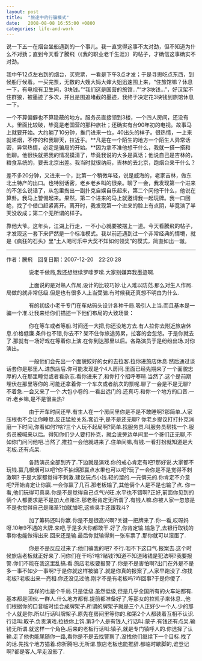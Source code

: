 ```yaml
---
layout: post
title:  "旅途中的行骗模式"
date:   2008-08-08 16:55:00 +0800
categories: life-and-work
---
```


说一下五一在烟台坐船遇到的一个事儿。我一直觉得这事不太对劲，但不知道为什么不对劲；直到今天看了騰飛（《我的职业老千生涯》）的帖子，才确信这事确实不对劲。

我中午12点左右到的烟台，买完票，一看是下午3点才发；于是寻思吃点东西，到候船厅候着。一买完票，无数的大嫂大妈大婶大姐迅速围上来，“住旅馆嘛？休息一下，有电视有卫生间，3块钱。”“我们这是国营的旅馆...”“才3块钱...”，好汉架不住群狼，被墨迹了多次，并且是围追堵截的墨迹，我终于决定花3块钱到旅馆休息一下。

一个不算偏僻也不算隐蔽的地方。服务员直接领到3楼，一个四人房间，还没有人。里面比较破，毕竟是老国营的那种旅社；还确实有台90年初的电视。故事马上就要开始。大约躺了10分钟，推门进来一位，40出头的样子。很热情，一上来就递烟，不停的和我聊天，拉近乎。**凡是在一个陌生的地方一个陌生人异常话密，异常热情，必定是骗局的开始。**因为拿不准他想干什么，我就一搭一搭和他聊。他很快就把我的情况摸清了，毕竟我说的大多是真话；他说自己是吉林的，粮食系统的，要去北京出差。我当时就很纳闷，吉林的去北京，跑烟台来干什么？

差不多20分钟，又进来一个，比第一个稍微年轻，说是威海的，老家吉林，做东北土特产的出口。也特别话密，老乡老乡叫的很亲。聊了一会，我发现第一个进来的不怎么说话了，从包里掏出一副扑克自娱自乐起来，第二个问他干什么，他说在算卦。我马上警惕起来。果然，第二个进来的马上就邀请我一起玩牌。我一口回绝，找了个借口赶紧离开。离开时，我发现第一个进来的脸上有点阴，毕竟演了半天没收成；第二个无所谓的样子。

靠他大爷。这年头，江湖上行走，一不小心就要被摆上一道。今天看騰飛的帖子，才发现这一套下来俨然是一个标准模式。我以前还遇到过一个非常经典的情境，就是《疯狂的石头》里“土人喝可乐中大奖不知如何领奖”的模式，简直如出一辙。


----------------------------------------------------------------------------------------------------

作者：騰飛　回复日期：2007-12-20　22:20:28　　　

　　
　　说老千做局,我还想继续罗嗦罗嗦.大家别嫌弃我墨迹啊.

　　
　　上面说的是对熟人作局,设计的比较巧妙.让人难以防范.那么对生人作局.局做的就非常低级.但是也有很多人上当受骗.有时候我还真想不明白为什么.

　　
　　有的初级小老千专门在车站码头设计各种千局.吸引人上当.而且基本是一骗一个准.让我来给你们描述一下他们布局的大致场景：

　　
　　你在等车或者等船.时间还一大把,你还没地方去.有人拉你去附近旅店休息.价格低廉.条件也不错,你去不? 架不住你旅途劳累，拉客的会忽悠。于是你就去了.那就有一场好戏在等着你上演.在你到达那里以后。各路演员于是纷纷出场.对你演出。

　　
　　一般他们会先出一个面貌姣好的女的去拉客.拉你进旅店休息.然后通过谈话套你是那里人.进旅店后.你可能发现是个4人房间.里面已经先期来了一个面貌忠厚的人在那里睡觉或者看杂志.看你进来了,和你打个招呼寒暄.当然了.这个是前期埋伏在那里等你的.可能还拿着你一个车次或者航次的票呢.聊了一会是不是无聊?不着急.一会又来了一个.大包小卷的.一看出远门的.还真巧.和你一个地方的口音.一听.老乡嘛,是不是很亲热?

　　
　　由于开车时间还早.有生人在一个房间里你是不是不敢睡啊?那简单.人家压根也不会让你睡觉.反正猛拉关系.套近乎,是不是还无聊? 你老乡提议打打扑克消磨一下时间,你看如何?啥?三个人玩不起局啊?简单.找服务员.叫服务员帮找一个.服务员被喊来以后。得知你们少人要打扑克，就会说旁边单间里一个哥们正无聊,不如你门问问他吧.当然了,推拉一会他就进来了.住单间嘛,有钱.一看打扮就知道是大老板.还有点呆.

　　
　　各路演员全部到齐了.下边就是演戏.你的戒心肯定有吧?那好说.大家都不玩钱.赢几根烟可以吧?你不抽烟那赢点水果也可以吧?玩了一会你是不是觉得不刺激啊? 于是大家都觉得不刺激.建议玩点小钱.轻的溜的.一元俩元的.你肯定不介意吧?开始肯定让你赢.一会你赢了几百.那老板输了,其他俩个人是不是也输了点. 你一看,他们玩得可真臭.你是不是觉得自己点气兴旺.水平也不错啊?正好,前面你见到的俩个人都要求是不是加大点赌注.那老板肯定无所谓了.有钱人嘛.你被人家一忽悠是不是也觉得自己是赌圣?加就加吧,这些臭手还跟我斗?

　　
　　加了筹码还叫你赢.你是不是很高兴啊?关键一把牌来了.你一看,哎呀妈呀.10年9不遇的大牌.来吧,于是多大你都敢干.好了,你肯定输.输急了,去银行取钱的事你也能做得出来.回来还是输.最后你就输得剩一张车票了.那你就可以滚蛋了.

　　
　　你是不是反应过来了:他们骗我的吧? 不行.咽不下这口气.报案去.这个时候旅店老板就正好来了.问你们在干吗?啥?赌钱?知道不知道赌钱是犯法啊?我要报警.你们不能在我这里乱搞.看.旅店老板要报警了.你是不是害怕啊?出门在外是不是多一事不如少一事啊?于是你就这样被骗了.就是你真的报案了,人家早跑没了.你找老板?老板出来一亮相.你还没见过他.刚才不是有老板吗?咋回事?于是你傻了.

　　
　　这样的也是个千局.只是低级.虽然低级,但是几乎全国所有的火车站都有.基本都是团伙.一群人.什么地方都有.提前都准备好了,等那女的拉凯子来休息..,他们根据你的口音临时组合成牌架子.所谓的牌架子就是三个人正好少一个人.少的那个人就是你.所以行话叫牌架子.原先在房间里等你的.和第2个人都装着互相不认识.行话叫:取子.负责演戏.拉拢你上钩.第3个人是有钱人,行话叫:蒙子.有钱还有点呆.输钱无所谓.就这样一个角色.后来的老板行话叫:镇子,就是专门镇呼人的.你选择了认输.走了他也能尾随你一路,看你是不是去找警察了.没找他们继续下一个目标.找了的话.先找个地方猫着.你折腾吧.无所谓.旅店老板也能推辞.都临时歇脚的,谁登记啊?都是客人,早走没影了.
